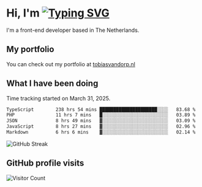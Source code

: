 # Hi, I'm [![Typing SVG](https://readme-typing-svg.demolab.com?font=Fira+Code&pause=1000&width=435&lines=tobiasvdorp)](https://git.io/typing-svg)

I'm a front-end developer based in The Netherlands.

## My portfolio

You can check out my portfolio at [tobiasvandorp.nl](https://www.tobiasvandorp.nl/)

## What I have been doing

Time tracking started on March 31, 2025.

<!--START_SECTION:waka-->

```txt
TypeScript        238 hrs 54 mins █████████████████████░░░░   83.68 %
PHP               11 hrs 7 mins   █░░░░░░░░░░░░░░░░░░░░░░░░   03.89 %
JSON              8 hrs 49 mins   ▓░░░░░░░░░░░░░░░░░░░░░░░░   03.09 %
JavaScript        8 hrs 27 mins   ▓░░░░░░░░░░░░░░░░░░░░░░░░   02.96 %
Markdown          6 hrs 6 mins    ▓░░░░░░░░░░░░░░░░░░░░░░░░   02.14 %
```

<!--END_SECTION:waka-->

![GitHub Streak](https://streak-stats.demolab.com?user=tobiasvdorp&theme=dark&hide_border=true&mode=weekly&background=36%2C6400A6%2C000000)

## GitHub profile visits

![Visitor Count](https://profile-counter.glitch.me/tobiasvdorp/count.svg)

